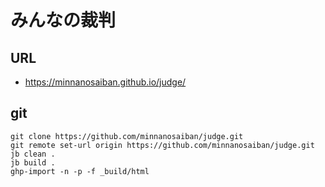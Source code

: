 # みんなの裁判

## URL
  - https://minnanosaiban.github.io/judge/

## git
```
git clone https://github.com/minnanosaiban/judge.git
git remote set-url origin https://github.com/minnanosaiban/judge.git
jb clean .
jb build .
ghp-import -n -p -f _build/html
```
